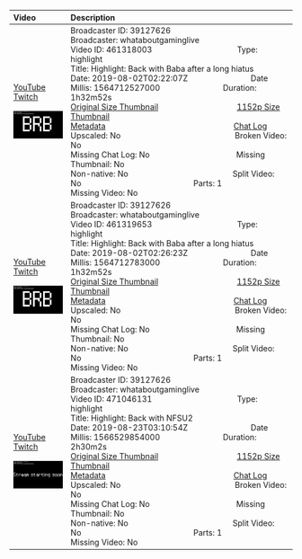 |Video|Description|
|:---|:---|
|[YouTube](https://www.youtube.com/)<br>[Twitch](https://www.twitch.tv/videos/461318003)<br><br>[<img src="../../../../../39127626/videos/thumbnails_1152p/2019/8/1564712527000_2019_08_02T02_22_07Z_39127626_461318003_videos_thumbnails_1152p_thumb461318003-2048x1152.jpg" width="200">](https://www.youtube.com/)|Broadcaster ID: 39127626          Broadcaster: whataboutgaminglive<br>Video ID: 461318003             Type: highlight<br>Title: Highlight: Back with Baba after a long hiatus<br>Date: 2019-08-02T02:22:07Z        Date Millis: 1564712527000        Duration: 1h32m52s<br>[Original Size Thumbnail](../../../../../39127626/videos/thumbnails_orig/2019/8/1564712527000_2019_08_02T02_22_07Z_39127626_461318003_videos_thumbnails_orig_thumb461318003-0x0.jpg)          [1152p Size Thumbnail](../../../../../39127626/videos/thumbnails_1152p/2019/8/1564712527000_2019_08_02T02_22_07Z_39127626_461318003_videos_thumbnails_1152p_thumb461318003-2048x1152.jpg)<br>[Metadata](../../../../../39127626/videos/metadata/2019/8/1564712527000_2019_08_02T02_22_07Z_39127626_461318003_video_metadata.json)                 [Chat Log](../../../../../39127626/videos/chatlogs/2019/8/2019-08-02T02_22_07Z_39127626_461318003_chat.json)<br>Upscaled: No                Broken Video: No<br>Missing Chat Log: No           Missing Thumbnail: No<br>Non-native: No              Split Video: No               Parts: 1<br>Missing Video: No
|[YouTube](https://www.youtube.com/)<br>[Twitch](https://www.twitch.tv/videos/461319653)<br><br>[<img src="../../../../../39127626/videos/thumbnails_1152p/2019/8/1564712783000_2019_08_02T02_26_23Z_39127626_461319653_videos_thumbnails_1152p_thumb461319653-2048x1152.jpg" width="200">](https://www.youtube.com/)|Broadcaster ID: 39127626          Broadcaster: whataboutgaminglive<br>Video ID: 461319653             Type: highlight<br>Title: Highlight: Back with Baba after a long hiatus<br>Date: 2019-08-02T02:26:23Z        Date Millis: 1564712783000        Duration: 1h32m52s<br>[Original Size Thumbnail](../../../../../39127626/videos/thumbnails_orig/2019/8/1564712783000_2019_08_02T02_26_23Z_39127626_461319653_videos_thumbnails_orig_thumb461319653-0x0.jpg)          [1152p Size Thumbnail](../../../../../39127626/videos/thumbnails_1152p/2019/8/1564712783000_2019_08_02T02_26_23Z_39127626_461319653_videos_thumbnails_1152p_thumb461319653-2048x1152.jpg)<br>[Metadata](../../../../../39127626/videos/metadata/2019/8/1564712783000_2019_08_02T02_26_23Z_39127626_461319653_video_metadata.json)                 [Chat Log](../../../../../39127626/videos/chatlogs/2019/8/2019-08-02T02_26_23Z_39127626_461319653_chat.json)<br>Upscaled: No                Broken Video: No<br>Missing Chat Log: No           Missing Thumbnail: No<br>Non-native: No              Split Video: No               Parts: 1<br>Missing Video: No
|[YouTube](https://www.youtube.com/)<br>[Twitch](https://www.twitch.tv/videos/471046131)<br><br>[<img src="../../../../../39127626/videos/thumbnails_1152p/2019/8/1566529854000_2019_08_23T03_10_54Z_39127626_471046131_videos_thumbnails_1152p_thumb471046131-2048x1152.jpg" width="200">](https://www.youtube.com/)|Broadcaster ID: 39127626          Broadcaster: whataboutgaminglive<br>Video ID: 471046131             Type: highlight<br>Title: Highlight: Back with NFSU2<br>Date: 2019-08-23T03:10:54Z        Date Millis: 1566529854000        Duration: 2h30m2s<br>[Original Size Thumbnail](../../../../../39127626/videos/thumbnails_orig/2019/8/1566529854000_2019_08_23T03_10_54Z_39127626_471046131_videos_thumbnails_orig_thumb471046131-0x0.jpg)          [1152p Size Thumbnail](../../../../../39127626/videos/thumbnails_1152p/2019/8/1566529854000_2019_08_23T03_10_54Z_39127626_471046131_videos_thumbnails_1152p_thumb471046131-2048x1152.jpg)<br>[Metadata](../../../../../39127626/videos/metadata/2019/8/1566529854000_2019_08_23T03_10_54Z_39127626_471046131_video_metadata.json)                 [Chat Log](../../../../../39127626/videos/chatlogs/2019/8/2019-08-23T03_10_54Z_39127626_471046131_chat.json)<br>Upscaled: No                Broken Video: No<br>Missing Chat Log: No           Missing Thumbnail: No<br>Non-native: No              Split Video: No               Parts: 1<br>Missing Video: No
